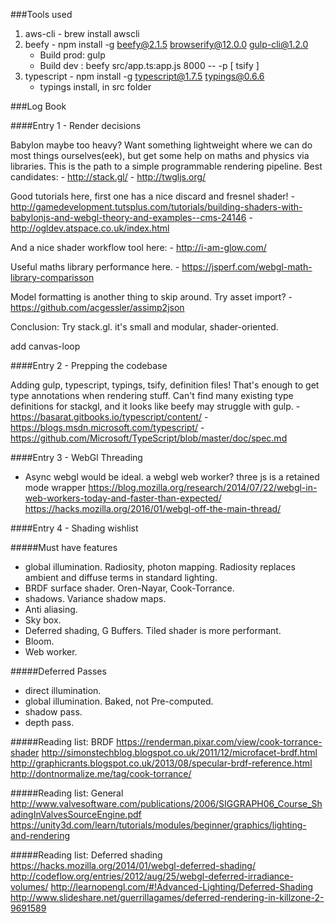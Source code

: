 ###Tools used

1. aws-cli - brew install awscli
2. beefy - npm install -g beefy@2.1.5 browserify@12.0.0 gulp-cli@1.2.0
    - Build prod: gulp
    - Build dev : beefy src/app.ts:app.js 8000 -- -p [ tsify ]
3. typescript - npm install -g typescript@1.7.5 typings@0.6.6
    - typings install, in src folder

###Log Book

####Entry 1 - Render decisions

Babylon maybe too heavy? Want something lightweight where we can do most things ourselves(eek), but get some help on maths and physics via libraries.
This is the path to a simple programmable rendering pipeline. Best candidates:
    - http://stack.gl/
    - http://twgljs.org/

Good tutorials here, first one has a nice discard and fresnel shader!
    - http://gamedevelopment.tutsplus.com/tutorials/building-shaders-with-babylonjs-and-webgl-theory-and-examples--cms-24146 
    - http://ogldev.atspace.co.uk/index.html 

And a nice shader workflow tool here:
    - http://i-am-glow.com/

Useful maths library performance here.
    - https://jsperf.com/webgl-math-library-comparisson

Model formatting is another thing to skip around. Try asset import?
    - https://github.com/acgessler/assimp2json

Conclusion: Try stack.gl. it's small and modular, shader-oriented.

add canvas-loop

####Entry 2 - Prepping the codebase

Adding gulp, typescript, typings, tsify, definition files! That's enough to get type annotations when rendering stuff.
Can't find many existing type definitions for stackgl, and it looks like beefy may struggle with gulp.
    - https://basarat.gitbooks.io/typescript/content/
    - https://blogs.msdn.microsoft.com/typescript/
    - https://github.com/Microsoft/TypeScript/blob/master/doc/spec.md


####Entry 3 - WebGl Threading
- Async webgl would be ideal. a webgl web worker? three js is a retained mode wrapper
https://blog.mozilla.org/research/2014/07/22/webgl-in-web-workers-today-and-faster-than-expected/
https://hacks.mozilla.org/2016/01/webgl-off-the-main-thread/

####Entry 4 - Shading wishlist

#####Must have features
- global illumination. Radiosity, photon mapping. Radiosity replaces ambient and diffuse terms in standard lighting.
- BRDF surface shader. Oren-Nayar, Cook-Torrance.
- shadows. Variance shadow maps.
- Anti aliasing.
- Sky box.
- Deferred shading, G Buffers. Tiled shader is more performant.
- Bloom.
- Web worker.

#####Deferred Passes
- direct illumination.
- global illumination. Baked, not Pre-computed.
- shadow pass.
- depth pass.

#####Reading list: BRDF
https://renderman.pixar.com/view/cook-torrance-shader
http://simonstechblog.blogspot.co.uk/2011/12/microfacet-brdf.html
http://graphicrants.blogspot.co.uk/2013/08/specular-brdf-reference.html
http://dontnormalize.me/tag/cook-torrance/

#####Reading list: General
http://www.valvesoftware.com/publications/2006/SIGGRAPH06_Course_ShadingInValvesSourceEngine.pdf
https://unity3d.com/learn/tutorials/modules/beginner/graphics/lighting-and-rendering

#####Reading list: Deferred shading
https://hacks.mozilla.org/2014/01/webgl-deferred-shading/
http://codeflow.org/entries/2012/aug/25/webgl-deferred-irradiance-volumes/
http://learnopengl.com/#!Advanced-Lighting/Deferred-Shading
http://www.slideshare.net/guerrillagames/deferred-rendering-in-killzone-2-9691589

